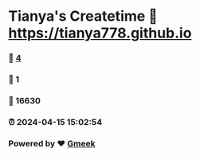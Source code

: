 # Tianya's Createtime :link: https://tianya778.github.io 
### :page_facing_up: [4](https://tianya778.github.io/tag.html) 
### :speech_balloon: 1 
### :hibiscus: 16630 
### :alarm_clock: 2024-04-15 15:02:54 
### Powered by :heart: [Gmeek](https://github.com/Meekdai/Gmeek)
